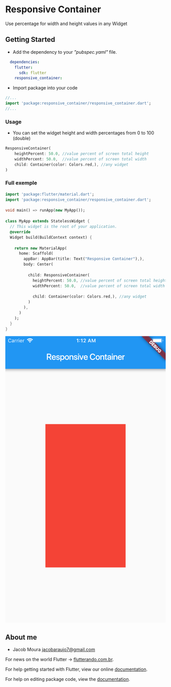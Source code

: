 # Responsive Container

Use percentage for width and height values in any Widget


## Getting Started

- Add the dependency to your *"pubspec.yaml"* file.

```yaml
  dependencies:
    flutter:
      sdk: flutter
    responsive_container:
```

- Import package into your code

```dart
//...
import 'package:responsive_container/responsive_container.dart';
//...
```

### Usage

- You can set the widget height and width percentages from 0 to 100 (double)

```dart
ResponsiveContainer(
    heightPercent: 50.0, //value percent of screen total height
    widthPercent: 50.0,  //value percent of screen total width
    child: Container(color: Colors.red,), //any widget
)

```

### Full exemple

```dart
import 'package:flutter/material.dart';
import 'package:responsive_container/responsive_container.dart';

void main() => runApp(new MyApp());

class MyApp extends StatelessWidget {
  // This widget is the root of your application.
  @override
  Widget build(BuildContext context) {

    return new MaterialApp(
      home: Scaffold(
        appBar: AppBar(title: Text("Responsive Container"),),
        body: Center(

          child: ResponsiveContainer(
            heightPercent: 50.0, //value percent of screen total height
            widthPercent: 50.0,  //value percent of screen total width

            child: Container(color: Colors.red,), //any widget
          )
        ),
      )
    );
  }
}

```
![alt text](https://raw.githubusercontent.com/jacobaraujo7/responsive_container/master/screenshot.png)

## About me

- Jacob Moura <jacobaraujo7@gmail.com>

For news on the world Flutter -> [flutterando.com.br](https://flutterando.com.br).

For help getting started with Flutter, view our online [documentation](https://flutter.io/).

For help on editing package code, view the [documentation](https://flutter.io/developing-packages/).
